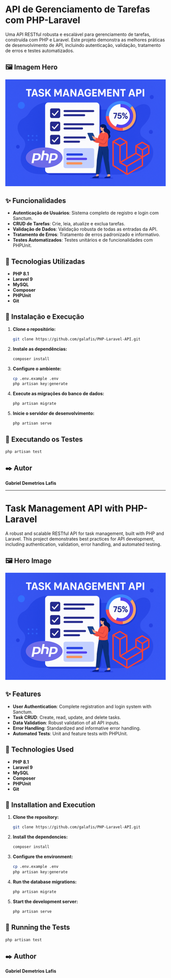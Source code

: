 # API de Gerenciamento de Tarefas com PHP-Laravel

Uma API RESTful robusta e escalável para gerenciamento de tarefas, construída com PHP e Laravel. Este projeto demonstra as melhores práticas de desenvolvimento de API, incluindo autenticação, validação, tratamento de erros e testes automatizados.

## 🖼️ Imagem Hero

![Imagem Hero da API de Gerenciamento de Tarefas com PHP-Laravel](docs/hero-image.png)

## ✨ Funcionalidades

- **Autenticação de Usuários**: Sistema completo de registro e login com Sanctum.
- **CRUD de Tarefas**: Crie, leia, atualize e exclua tarefas.
- **Validação de Dados**: Validação robusta de todas as entradas da API.
- **Tratamento de Erros**: Tratamento de erros padronizado e informativo.
- **Testes Automatizados**: Testes unitários e de funcionalidades com PHPUnit.

## 🚀 Tecnologias Utilizadas

- **PHP 8.1**
- **Laravel 9**
- **MySQL**
- **Composer**
- **PHPUnit**
- **Git**

## 🔧 Instalação e Execução

1. **Clone o repositório:**
   ```bash
   git clone https://github.com/galafis/PHP-Laravel-API.git
   ```
2. **Instale as dependências:**
   ```bash
   composer install
   ```
3. **Configure o ambiente:**
   ```bash
   cp .env.example .env
   php artisan key:generate
   ```
4. **Execute as migrações do banco de dados:**
   ```bash
   php artisan migrate
   ```
5. **Inicie o servidor de desenvolvimento:**
   ```bash
   php artisan serve
   ```

## 🧪 Executando os Testes

```bash
php artisan test
```

## ✒️ Autor

**Gabriel Demetrios Lafis**

---

# Task Management API with PHP-Laravel

A robust and scalable RESTful API for task management, built with PHP and Laravel. This project demonstrates best practices for API development, including authentication, validation, error handling, and automated testing.

## 🖼️ Hero Image

![Hero Image of the Task Management API with PHP-Laravel](docs/hero-image.png)

## ✨ Features

- **User Authentication**: Complete registration and login system with Sanctum.
- **Task CRUD**: Create, read, update, and delete tasks.
- **Data Validation**: Robust validation of all API inputs.
- **Error Handling**: Standardized and informative error handling.
- **Automated Tests**: Unit and feature tests with PHPUnit.

## 🚀 Technologies Used

- **PHP 8.1**
- **Laravel 9**
- **MySQL**
- **Composer**
- **PHPUnit**
- **Git**

## 🔧 Installation and Execution

1. **Clone the repository:**
   ```bash
   git clone https://github.com/galafis/PHP-Laravel-API.git
   ```
2. **Install the dependencies:**
   ```bash
   composer install
   ```
3. **Configure the environment:**
   ```bash
   cp .env.example .env
   php artisan key:generate
   ```
4. **Run the database migrations:**
   ```bash
   php artisan migrate
   ```
5. **Start the development server:**
   ```bash
   php artisan serve
   ```

## 🧪 Running the Tests

```bash
php artisan test
```

## ✒️ Author

**Gabriel Demetrios Lafis**

